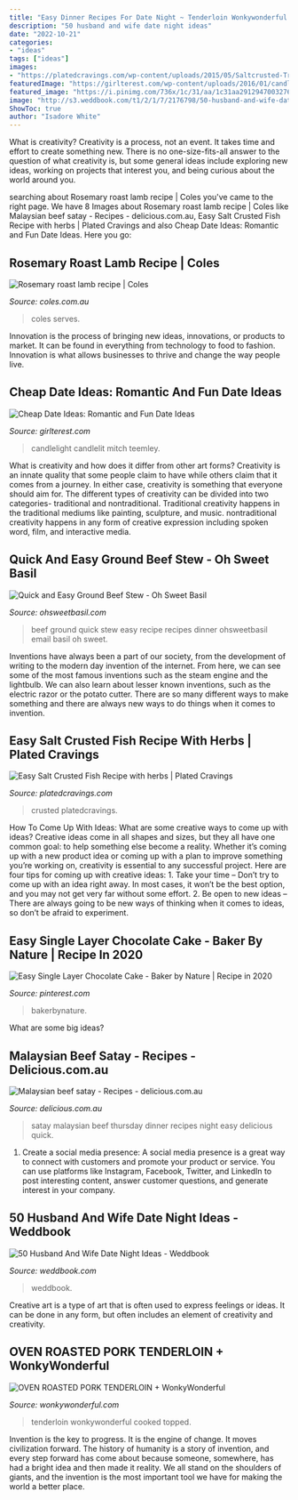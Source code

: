 ```yaml
---
title: "Easy Dinner Recipes For Date Night ~ Tenderloin Wonkywonderful Cooked Topped"
description: "50 husband and wife date night ideas"
date: "2022-10-21"
categories:
- "ideas"
tags: ["ideas"]
images:
- "https://platedcravings.com/wp-content/uploads/2015/05/Saltcrusted-Trout5.jpg"
featuredImage: "https://girlterest.com/wp-content/uploads/2016/01/candlelit-dinner-for-two-at-home-uyvaj5a6g-1.jpg"
featured_image: "https://i.pinimg.com/736x/1c/31/aa/1c31aa2912947003276f18c1b6ece431.jpg"
image: "http://s3.weddbook.com/t1/2/1/7/2176798/50-husband-and-wife-date-night-ideas.jpg"
ShowToc: true
author: "Isadore White"
---
```



What is creativity?
Creativity is a process, not an event. It takes time and effort to create something new. There is no one-size-fits-all answer to the question of what creativity is, but some general ideas include exploring new ideas, working on projects that interest you, and being curious about the world around you.

	

		
searching about Rosemary roast lamb recipe | Coles you've came to the right page. We have 8 Images about Rosemary roast lamb recipe | Coles like Malaysian beef satay - Recipes - delicious.com.au, Easy Salt Crusted Fish Recipe with herbs | Plated Cravings and also Cheap Date Ideas: Romantic and Fun Date Ideas. Here you go:
		
    
## Rosemary Roast Lamb Recipe | Coles

<img loading=lazy src="https://www.coles.com.au/content/dam/coles/inspire-create/dec20-images/December20-rosemary-roast-lamb-976x549.jpg" onerror="this.onerror=null;this.src='https://tse2.mm.bing.net/th?id=OIP.tPlSL8PE18jHqPhob7g1MgHaEK&amp;pid=15.1';" alt="Rosemary roast lamb recipe | Coles">

_Source: coles.com.au_

>coles serves. 

	

Innovation is the process of bringing new ideas, innovations, or products to market. It can be found in everything from technology to food to fashion. Innovation is what allows businesses to thrive and change the way people live.

    
## Cheap Date Ideas: Romantic And Fun Date Ideas

<img loading=lazy src="https://girlterest.com/wp-content/uploads/2016/01/candlelit-dinner-for-two-at-home-uyvaj5a6g-1.jpg" onerror="this.onerror=null;this.src='https://tse1.mm.bing.net/th?id=OIP.AYYQ8RR6CuF8sVk0NMV0YwHaFj&amp;pid=15.1';" alt="Cheap Date Ideas: Romantic and Fun Date Ideas">

_Source: girlterest.com_

>candlelight candlelit mitch teemley. 

	

What is creativity and how does it differ from other art forms?
Creativity is an innate quality that some people claim to have while others claim that it comes from a journey. In either case, creativity is something that everyone should aim for. The different types of creativity can be divided into two categories- traditional and nontraditional. Traditional creativity happens in the traditional mediums like painting, sculpture, and music. nontraditional creativity happens in any form of creative expression including spoken word, film, and interactive media.

    
## Quick And Easy Ground Beef Stew - Oh Sweet Basil

<img loading=lazy src="https://ohsweetbasil.com/wp-content/uploads/ground-beef-stew-quick-and-easy-ground-beef-recipe-15.jpg" onerror="this.onerror=null;this.src='https://tse4.mm.bing.net/th?id=OIP.LyHlahvl5x7SLDRzrV4IuwHaLH&amp;pid=15.1';" alt="Quick and Easy Ground Beef Stew - Oh Sweet Basil">

_Source: ohsweetbasil.com_

>beef ground quick stew easy recipe recipes dinner ohsweetbasil email basil oh sweet. 

	

Inventions have always been a part of our society, from the development of writing to the modern day invention of the internet. From here, we can see some of the most famous inventions such as the steam engine and the lightbulb. We can also learn about lesser known inventions, such as the electric razor or the potato cutter. There are so many different ways to make something and there are always new ways to do things when it comes to invention.

    
## Easy Salt Crusted Fish Recipe With Herbs | Plated Cravings

<img loading=lazy src="https://platedcravings.com/wp-content/uploads/2015/05/Saltcrusted-Trout5.jpg" onerror="this.onerror=null;this.src='https://tse1.mm.bing.net/th?id=OIP.ZmnAfL436omJfa3dYu43TgHaJ3&amp;pid=15.1';" alt="Easy Salt Crusted Fish Recipe with herbs | Plated Cravings">

_Source: platedcravings.com_

>crusted platedcravings. 

	

How To Come Up With Ideas: What are some creative ways to come up with ideas?
Creative ideas come in all shapes and sizes, but they all have one common goal: to help something else become a reality. Whether it’s coming up with a new product idea or coming up with a plan to improve something you’re working on, creativity is essential to any successful project. Here are four tips for coming up with creative ideas: 1. Take your time – Don’t try to come up with an idea right away. In most cases, it won’t be the best option, and you may not get very far without some effort. 2. Be open to new ideas – There are always going to be new ways of thinking when it comes to ideas, so don’t be afraid to experiment. 
    
## Easy Single Layer Chocolate Cake - Baker By Nature | Recipe In 2020

<img loading=lazy src="https://i.pinimg.com/736x/1c/31/aa/1c31aa2912947003276f18c1b6ece431.jpg" onerror="this.onerror=null;this.src='https://tse2.mm.bing.net/th?id=OIP.kZpdQXZrZXhVbMAyxPsUNQHaLH&amp;pid=15.1';" alt="Easy Single Layer Chocolate Cake - Baker by Nature | Recipe in 2020">

_Source: pinterest.com_

>bakerbynature. 

	

What are some big ideas?
 

    
## Malaysian Beef Satay - Recipes - Delicious.com.au

<img loading=lazy src="https://img.delicious.com.au/IIJME0fj/w1200/del/2016/06/malaysian-satay-beef-32127-3.jpg" onerror="this.onerror=null;this.src='https://tse1.mm.bing.net/th?id=OIP.Zyr5dXU70hVwL9PVIE3ZKwHaE8&amp;pid=15.1';" alt="Malaysian beef satay - Recipes - delicious.com.au">

_Source: delicious.com.au_

>satay malaysian beef thursday dinner recipes night easy delicious quick. 

	

1. Create a social media presence: A social media presence is a great way to connect with customers and promote your product or service. You can use platforms like Instagram, Facebook, Twitter, and LinkedIn to post interesting content, answer customer questions, and generate interest in your company.

    
## 50 Husband And Wife Date Night Ideas - Weddbook

<img loading=lazy src="http://s3.weddbook.com/t1/2/1/7/2176798/50-husband-and-wife-date-night-ideas.jpg" onerror="this.onerror=null;this.src='https://tse2.mm.bing.net/th?id=OIP.08iLe3l82pWGjXKbEO14hAHaLF&amp;pid=15.1';" alt="50 Husband And Wife Date Night Ideas - Weddbook">

_Source: weddbook.com_

>weddbook. 

	

Creative art is a type of art that is often used to express feelings or ideas. It can be done in any form, but often includes an element of creativity and creativity.

    
## OVEN ROASTED PORK TENDERLOIN + WonkyWonderful

<img loading=lazy src="https://wonkywonderful.com/wp-content/uploads/2021/01/oven-baked-pork-tenderloin-recipe-4.jpg" onerror="this.onerror=null;this.src='https://tse1.mm.bing.net/th?id=OIP.DxmmrAdQ6czaDCB7wZZDhwHaLH&amp;pid=15.1';" alt="OVEN ROASTED PORK TENDERLOIN + WonkyWonderful">

_Source: wonkywonderful.com_

>tenderloin wonkywonderful cooked topped. 

	

Invention is the key to progress. It is the engine of change. It moves civilization forward. The history of humanity is a story of invention, and every step forward has come about because someone, somewhere, has had a bright idea and then made it reality. We all stand on the shoulders of giants, and the invention is the most important tool we have for making the world a better place.

